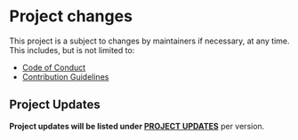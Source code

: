 # Project changes

This project is a subject to changes by maintainers if necessary, at any time.  
This includes, but is not limited to:
- [Code of Conduct](https://github.com/mbos2/astro-dev-starter/blob/main/CODE_OF_CONDUCT.md)
- [Contribution Guidelines](https://github.com/mbos2/astro-dev-starter/blob/main/CONTRIBUTING.md)

## Project Updates

**Project updates will be listed under [PROJECT UPDATES](https://github.com/mbos2/astro-dev-starter/blob/main/PROJECT_UPDATES.md)** per version.